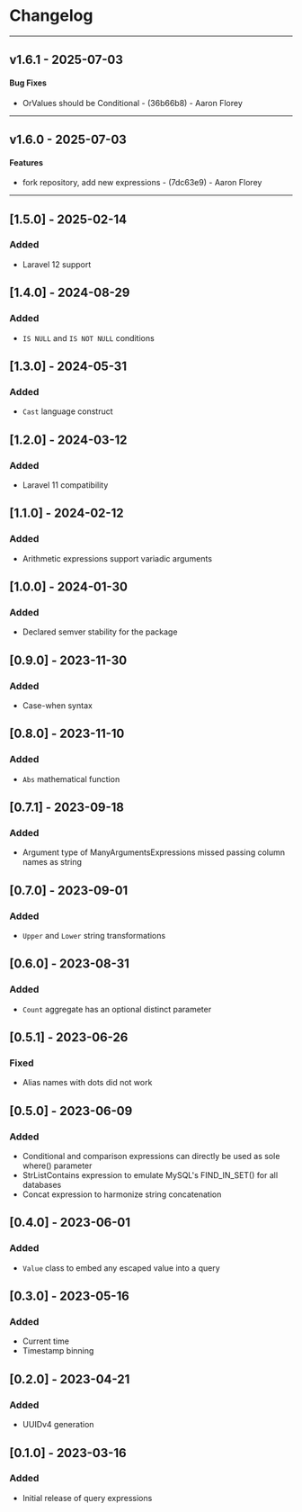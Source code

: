 # Changelog

- - -
## v1.6.1 - 2025-07-03
#### Bug Fixes
- OrValues should be Conditional - (36b66b8) - Aaron Florey

- - -

## v1.6.0 - 2025-07-03
#### Features
- fork repository, add new expressions - (7dc63e9) - Aaron Florey

- - -


## [1.5.0] - 2025-02-14
### Added
* Laravel 12 support

## [1.4.0] - 2024-08-29
### Added
* `IS NULL` and `IS NOT NULL` conditions

## [1.3.0] - 2024-05-31
### Added
* `Cast` language construct

## [1.2.0] - 2024-03-12
### Added
* Laravel 11 compatibility

## [1.1.0] - 2024-02-12
### Added
* Arithmetic expressions support variadic arguments

## [1.0.0] - 2024-01-30
### Added
* Declared semver stability for the package

## [0.9.0] - 2023-11-30
### Added
* Case-when syntax

## [0.8.0] - 2023-11-10
### Added
* `Abs` mathematical function

## [0.7.1] - 2023-09-18
### Added
* Argument type of ManyArgumentsExpressions missed passing column names as string

## [0.7.0] - 2023-09-01
### Added
* `Upper` and `Lower` string transformations

## [0.6.0] - 2023-08-31
### Added
* `Count` aggregate has an optional distinct parameter

## [0.5.1] - 2023-06-26
### Fixed
* Alias names with dots did not work

## [0.5.0] - 2023-06-09
### Added
* Conditional and comparison expressions can directly be used as sole where() parameter
* StrListContains expression to emulate MySQL's FIND_IN_SET() for all databases
* Concat expression to harmonize string concatenation

## [0.4.0] - 2023-06-01
### Added
* `Value` class to embed any escaped value into a query

## [0.3.0] - 2023-05-16
### Added
* Current time
* Timestamp binning

## [0.2.0] - 2023-04-21
### Added
* UUIDv4 generation

## [0.1.0] - 2023-03-16
### Added
* Initial release of query expressions
